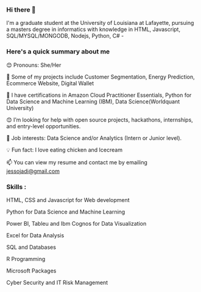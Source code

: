 ### Hi there 👋


I'm a graduate student at the University of Louisiana at Lafayette, pursuing a masters degree in informatics  with knowledge in HTML, Javascript, SQL/MYSQL/MONGODB, Nodejs, Python, C# -



### Here's a quick summary about me

😊 Pronouns: She/Her

📔 Some of my projects include Customer Segmentation, Energy Prediction, Ecommerce Website, Digital Wallet

💬 I have certifications in Amazon Cloud Practitioner Essentials, Python for Data Science and Machine Learning (IBM), Data Science(Worldquant University)

😊 I’m looking for help with open source projects, hackathons, internships, and entry-level opportunities.

💼 Job interests: Data Science and/or Analytics (Intern or Junior level).

💡 Fun fact: I love eating chicken and Icecream

📫 You can view my resume and contact me by emailing jessojadi@gmail.com



### Skills :

HTML, CSS and Javascript for Web development

Python for Data Science and Machine Learning

Power BI, Tableu and Ibm Cognos for Data Visualization

Excel  for Data Analysis

SQL and Databases

R Programming

Microsoft Packages

Cyber Security and IT Risk Management
